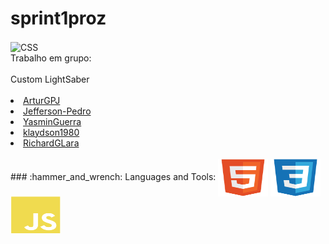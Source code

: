 # sprint1proz

<img align="center" alt="CSS" height="60" width="180" src="https://essa.prozeducacao.com.br/img/logo-proz.png">
<div>
Trabalho em grupo:<br><br>
Custom LightSaber <br><br>
  <li><a href="https://github.com/ArturGPJ" target="_blank">ArturGPJ</a></li>
  <li><a href="https://github.com/Jefferson-Pedro" target="_blank">Jefferson-Pedro</a></li>
  <li><a href="https://github.com/YasminGuerra" target="_blank">YasminGuerra</a></li>
  <li><a href="https://github.com/klaydson1980" target="_blank">klaydson1980</a></li>
  <li><a href="https://github.com/RichardGLara" target="_blank">RichardGLara</a></li>
</div>
<div><br>
   ### :hammer_and_wrench: Languages and Tools:

  <img align="center" alt="HTML" height="60" width="80" src="https://raw.githubusercontent.com/devicons/devicon/master/icons/html5/html5-original.svg">
  <img align="center" alt="CSS" height="60" width="80" src="https://raw.githubusercontent.com/devicons/devicon/master/icons/css3/css3-original.svg">
  <img align="center" alt="Js" height="60" width="80" src="https://raw.githubusercontent.com/devicons/devicon/master/icons/javascript/javascript-plain.svg">
  </div>
